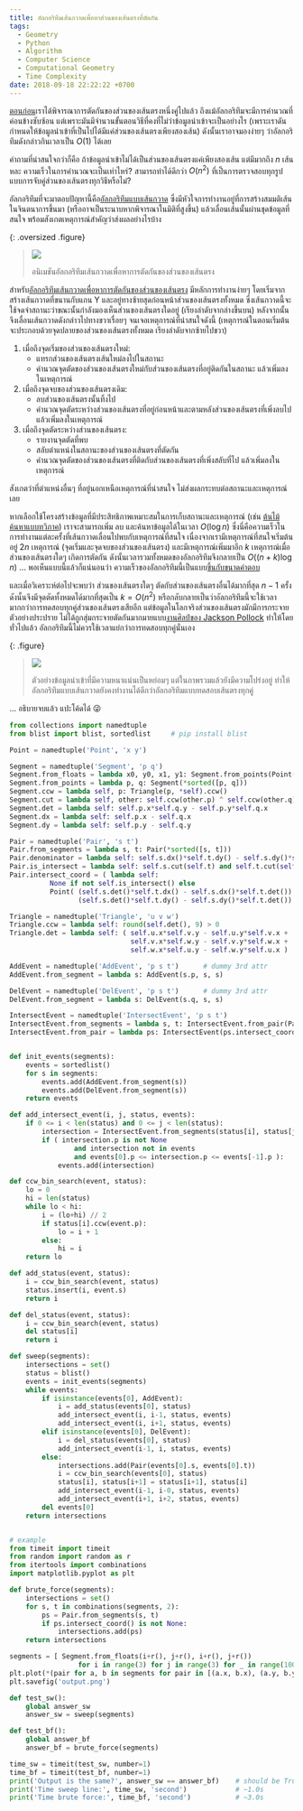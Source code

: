 ```yaml
---
title: อัลกอริทึมเส้นกวาดเพื่อหาส่วนของเส้นตรงที่ตัดกัน
tags:
  - Geometry
  - Python
  - Algorithm
  - Computer Science
  - Computational Geometry
  - Time Complexity
date: 2018-09-18 22:22:22 +0700
---
```


[ตอนก่อน][segment intersection]เราได้พิจารณาการตัดกันของส่วนของเส้นตรงหนึ่งคู่ไปแล้ว ถึงแม้อัลกอริทึมจะมีการคำนวณที่ค่อนข้างซับซ้อน แต่เพราะมันมีจำนวนขั้นตอนวิธีที่คงที่ไม่ว่าข้อมูลนำเข้าจะเป็นอย่างไร (เพราะเราดันกำหนดให้ข้อมูลนำเข้าที่เป็นไปได้มีแค่ส่วนของเส้นตรงเพียงสองเส้น) ดังนั้นเราอาจมองง่ายๆ ว่าอัลกอริทึมดังกล่าวกินเวลาเป็น $O(1)$ ได้เลย

คำถามที่น่าสนใจกว่าก็คือ ถ้าข้อมูลนำเข้าไม่ได้เป็นส่วนของเส้นตรงแค่เพียงสองเส้น แต่มีมากถึง $n$ เส้นหละ ความเร็วในการคำนวณจะเป็นเท่าไหร่? สามารถทำได้ดีกว่า $O(n^2)$ ที่เป็นการตรวจสอบทุกรูปแบบการจับคู่ส่วนของเส้นตรงทุกวิธีหรือไม่?

อัลกอริทึมที่จะมาตอบปัญหานี้คือ[อัลกอริทึมแบบเส้นกวาด][sweep line algorithm] ซึ่งมีหัวใจการทำงานอยู่ที่การสร้างสมมติเส้นในจินตนาการขึ้นมา (หรืออาจเป็นระนาบหากพิจารณาในมิติที่สูงขึ้น) แล้วเลื่อนเส้นนั้นผ่านชุดข้อมูลที่สนใจ พร้อมสังเกตเหตุการณ์สำคัญว่าส่งผลอย่างไรบ้าง

{: .oversized .figure}
> ![](/images/algorithm/segment-intersection/sweep-line-algorithm.gif)
>
> อนิเมชันอัลกอริทึมเส้นกวาดเพื่อหาการตัดกันของส่วนของเส้นตรง

สำหรับ[อัลกอริทึมเส้นกวาดเพื่อหาการตัดกันของส่วนของเส้นตรง][bentley-ottmann algorithm] มีหลักการทำงานง่ายๆ โดยเริ่มจากสร้างเส้นกวาดที่ขนานกับแกน Y และอยู่ทางซ้ายสุดก่อนหน้าส่วนของเส้นตรงทั้งหมด ซึ่งเส้นกวาดนี้จะใช้จดจำสถานะว่าขณะนั้นกำลังมองเห็นส่วนของเส้นตรงใดอยู่ (เรียงลำดับจากล่างขึ้นบน) หลังจากนั้นจึงเลื่อนเส้นกวาดดังกล่าวไปทางขวาเรื่อยๆ จนเจอเหตุการณ์ที่น่าสนใจดังนี้ (เหตุการณ์ในตอนเริ่มต้น จะประกอบด้วยจุดปลายของส่วนของเส้นตรงทั้งหมด เรียงลำดับจากซ้ายไปขวา)

1. เมื่อถึงจุดเริ่มของส่วนของเส้นตรงใหม่:
   - แทรกส่วนของเส้นตรงเส้นใหม่ลงไปในสถานะ
   - คำนวณจุดตัดของส่วนของเส้นตรงใหม่กับส่วนของเส้นตรงที่อยู่ติดกันในสถานะ แล้วเพิ่มลงในเหตุการณ์
2. เมื่อถึงจุดจบของส่วนของเส้นตรงเดิม:
   - ลบส่วนของเส้นตรงนั้นทิ้งไป
   - คำนวณจุดตัดระหว่างส่วนของเส้นตรงที่อยู่ก่อนหน้าและตามหลังส่วนของเส้นตรงที่เพิ่งลบไป แล้วเพิ่มลงในเหตุการณ์
3. เมื่อถึงจุดตัดระหว่างส่วนของเส้นตรง:
   - รายงานจุดตัดที่พบ
   - สลับตำแหน่งในสถานะของส่วนของเส้นตรงที่ตัดกัน
   - คำนวณจุดตัดของส่วนของเส้นตรงที่ติดกับส่วนของเส้นตรงที่เพิ่งสลับที่ไป แล้วเพิ่มลงในเหตุการณ์

สังเกตว่าที่ตำแหน่งอื่นๆ ที่อยู่นอกเหนือเหตุการณ์ที่น่าสนใจ ไม่ส่งผลกระทบต่อสถานะและเหตุการณ์เลย

หากเลือกใช้โครงสร้างข้อมูลที่มีประสิทธิภาพเหมาะสมในการเก็บสถานะและเหตุการณ์ (เช่น [ต้นไม้ค้นหาแบบทวิภาค][binary search tree]) เราจะสามารถเพิ่ม ลบ และค้นหาข้อมูลได้ในเวลา $O(\log n)$ ซึ่งนี่คือความเร็วในการทำงานแต่ละครั้งที่เส้นกวาดเลื่อนไปพบกับเหตุการณ์ที่สนใจ เนื่องจากเรามีเหตุการณ์ที่สนใจเริ่มต้นอยู่ $2n$ เหตุการณ์ (จุดเริ่มและจุดจบของส่วนของเส้นตรง) และมีเหตุการณ์เพิ่มมาอีก $k$ เหตุการณ์เมื่อส่วนของเส้นตรงใดๆ เกิดการตัดกัน ดังนั้นเวลารวมทั้งหมดของอัลกอริทึมจึงกลายเป็น $O((n+k)\log n)$ ... พอเห็นแบบนี้แล้วก็แน่นอนว่า ความเร็วของอัลกอริทึมนี้เป็นแบบ[ขึ้นกับขนาดคำตอบ][output sensitive]

และเมื่อวิเคราะห์ต่อไปจะพบว่า ส่วนของเส้นตรงใดๆ ตัดกับส่วนของเส้นตรงอื่นได้มากที่สุด $n-1$ ครั้ง ดังนั้นจึงมีจุดตัดทั้งหมดได้มากที่สุดเป็น $k=O(n^2)$ หรือกลับกลายเป็นว่าอัลกอริทึมนี้จะใช้เวลามากกว่าการทดสอบทุกคู่ส่วนของเส้นตรงเสียอีก แต่ข้อมูลในโลกจริงส่วนของเส้นตรงมักมีการกระจายตัวอย่างประปราย ไม่ได้ถูกสุ่มกระจายตัดกันมากมายแบบ[งานศิลป์ของ Jackson Pollock][jackson pollock] ทำให้โดยทั่วไปแล้ว อัลกอริทึมนี้ไม่ควรใช้เวลาแย่กว่าการทดสอบทุกคู่นั่นเอง

{: .figure}
> ![](/images/algorithm/segment-intersection/half-dense-half-sparse-example.png)
>
> ตัวอย่างข้อมูลนำเข้าที่มีความหนาแน่นเป็นหย่อมๆ แต่ในภาพรวมแล้วยังมีความโปร่งอยู่ ทำให้อัลกอริทึมแบบเส้นกวาดยังคงทำงานได้ดีกว่าอัลกอริทึมแบบทดสอบเส้นตรงทุกคู่

... อธิบายจบแล้ว แปะโค้ดได้ 😜

``` python
from collections import namedtuple
from blist import blist, sortedlist     # pip install blist

Point = namedtuple('Point', 'x y')

Segment = namedtuple('Segment', 'p q')
Segment.from_floats = lambda x0, y0, x1, y1: Segment.from_points(Point(x0, y0), Point(x1, y1))
Segment.from_points = lambda p, q: Segment(*sorted([p, q]))
Segment.ccw = lambda self, p: Triangle(p, *self).ccw()
Segment.cut = lambda self, other: self.ccw(other.p) ^ self.ccw(other.q)
Segment.det = lambda self: self.p.x*self.q.y - self.p.y*self.q.x
Segment.dx = lambda self: self.p.x - self.q.x
Segment.dy = lambda self: self.p.y - self.q.y

Pair = namedtuple('Pair', 's t')
Pair.from_segments = lambda s, t: Pair(*sorted([s, t]))
Pair.denominator = lambda self: self.s.dx()*self.t.dy() - self.s.dy()*self.t.dx()
Pair.is_intersect = lambda self: self.s.cut(self.t) and self.t.cut(self.s)
Pair.intersect_coord = ( lambda self:
          None if not self.is_intersect() else
          Point( (self.s.det()*self.t.dx() - self.s.dx()*self.t.det()) / self.denominator(),
                 (self.s.det()*self.t.dy() - self.s.dy()*self.t.det()) / self.denominator() ))

Triangle = namedtuple('Triangle', 'u v w')
Triangle.ccw = lambda self: round(self.det(), 9) > 0
Triangle.det = lambda self: ( self.u.x*self.v.y - self.u.y*self.v.x +
                              self.v.x*self.w.y - self.v.y*self.w.x +
                              self.w.x*self.u.y - self.w.y*self.u.x )

AddEvent = namedtuple('AddEvent', 'p s t')      # dummy 3rd attr
AddEvent.from_segment = lambda s: AddEvent(s.p, s, s)

DelEvent = namedtuple('DelEvent', 'p s t')      # dummy 3rd attr
DelEvent.from_segment = lambda s: DelEvent(s.q, s, s)

IntersectEvent = namedtuple('IntersectEvent', 'p s t')
IntersectEvent.from_segments = lambda s, t: IntersectEvent.from_pair(Pair.from_segments(s, t))
IntersectEvent.from_pair = lambda ps: IntersectEvent(ps.intersect_coord(), *ps)


def init_events(segments):
    events = sortedlist()
    for s in segments:
        events.add(AddEvent.from_segment(s))
        events.add(DelEvent.from_segment(s))
    return events

def add_intersect_event(i, j, status, events):
    if 0 <= i < len(status) and 0 <= j < len(status):
        intersection = IntersectEvent.from_segments(status[i], status[j])
        if ( intersection.p is not None
                and intersection not in events
                and events[0].p <= intersection.p <= events[-1].p ):
            events.add(intersection)

def ccw_bin_search(event, status):
    lo = 0
    hi = len(status)
    while lo < hi:
        i = (lo+hi) // 2
        if status[i].ccw(event.p):
            lo = i + 1
        else:
            hi = i
    return lo

def add_status(event, status):
    i = ccw_bin_search(event, status)
    status.insert(i, event.s)
    return i

def del_status(event, status):
    i = ccw_bin_search(event, status)
    del status[i]
    return i

def sweep(segments):
    intersections = set()
    status = blist()
    events = init_events(segments)
    while events:
        if isinstance(events[0], AddEvent):
            i = add_status(events[0], status)
            add_intersect_event(i, i-1, status, events)
            add_intersect_event(i, i+1, status, events)
        elif isinstance(events[0], DelEvent):
            i = del_status(events[0], status)
            add_intersect_event(i-1, i, status, events)
        else:
            intersections.add(Pair(events[0].s, events[0].t))
            i = ccw_bin_search(events[0], status)
            status[i], status[i+1] = status[i+1], status[i]
            add_intersect_event(i-1, i-0, status, events)
            add_intersect_event(i+1, i+2, status, events)
        del events[0]
    return intersections


# example
from timeit import timeit
from random import random as r
from itertools import combinations
import matplotlib.pyplot as plt

def brute_force(segments):
    intersections = set()
    for s, t in combinations(segments, 2):
        ps = Pair.from_segments(s, t)
        if ps.intersect_coord() is not None:
            intersections.add(ps)
    return intersections

segments = [ Segment.from_floats(i+r(), j+r(), i+r(), j+r())
                 for i in range(3) for j in range(3) for _ in range(100) ]
plt.plot(*(pair for a, b in segments for pair in [(a.x, b.x), (a.y, b.y)]))
plt.savefig('output.png')

def test_sw():
    global answer_sw
    answer_sw = sweep(segments)

def test_bf():
    global answer_bf
    answer_bf = brute_force(segments)

time_sw = timeit(test_sw, number=1)
time_bf = timeit(test_bf, number=1)
print('Output is the same?', answer_sw == answer_bf)    # should be True
print('Time sweep line:', time_sw, 'second')            # ~1.0s
print('Time brute force:', time_bf, 'second')           # ~3.0s
```


[segment intersection]: /2018/09/13/check-intersection-of-one-segment-pair.html
[sweep line algorithm]: //en.wikipedia.org/wiki/Sweep_line_algorithm
[bentley-ottmann algorithm]: //en.wikipedia.org/wiki/Bentley%E2%80%93Ottmann_algorithm
[binary search tree]: //en.wikipedia.org/wiki/Binary_search_tree
[output sensitive]: //en.wikipedia.org/wiki/Output-sensitive_algorithm
[jackson pollock]: //en.wikipedia.org/wiki/Jackson_Pollock
